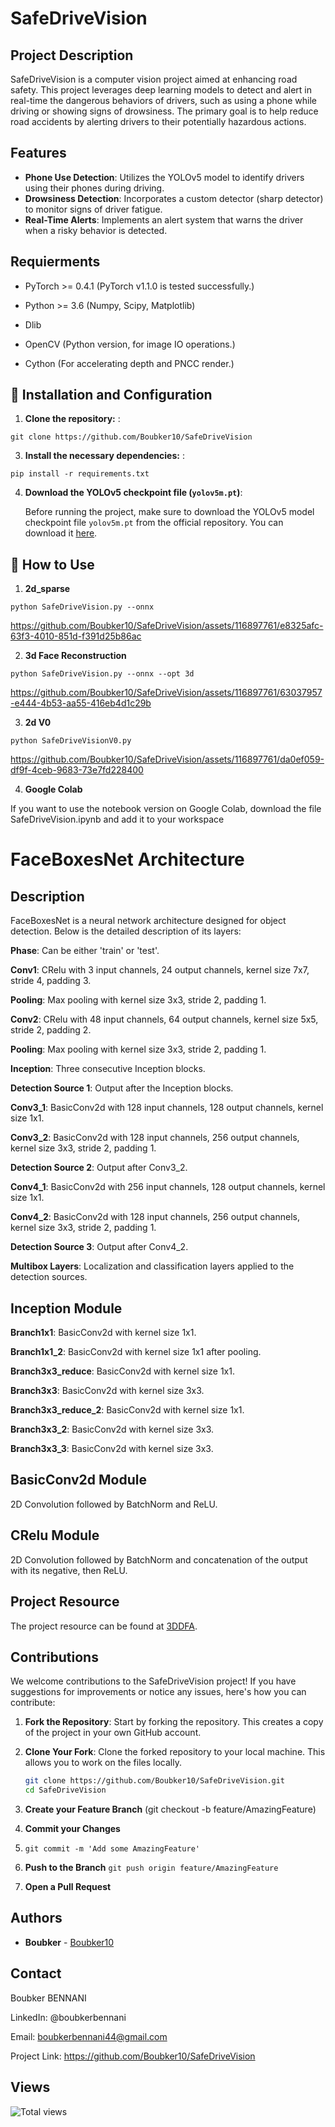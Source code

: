 # SafeDriveVision

## Project Description
SafeDriveVision is a computer vision project aimed at enhancing road safety. This project leverages deep learning models to detect and alert in real-time the dangerous behaviors of drivers, such as using a phone while driving or showing signs of drowsiness. The primary goal is to help reduce road accidents by alerting drivers to their potentially hazardous actions.

## Features
- **Phone Use Detection**: Utilizes the YOLOv5 model to identify drivers using their phones during driving.
- **Drowsiness Detection**: Incorporates a custom detector (sharp detector) to monitor signs of driver fatigue.
- **Real-Time Alerts**: Implements an alert system that warns the driver when a risky behavior is detected.


## Requierments

- PyTorch >= 0.4.1 (PyTorch v1.1.0 is tested successfully.)

- Python >= 3.6 (Numpy, Scipy, Matplotlib)

- Dlib 
- OpenCV (Python version, for image IO operations.)
- Cython (For accelerating depth and PNCC render.)




## 🧩 Installation and Configuration

1. **Clone the repository:** :
```
git clone https://github.com/Boubker10/SafeDriveVision
```
3. **Install the necessary dependencies:** :
 ```
 pip install -r requirements.txt
```
4. **Download the YOLOv5 checkpoint file (`yolov5m.pt`)**:

    Before running the project, make sure to download the YOLOv5 model checkpoint file `yolov5m.pt` from the official repository. You can download it [here](https://github.com/ultralytics/yolov5/releases/download/v5.0/yolov5m.pt).

## 🤖 How to Use
1. **2d_sparse**
```
python SafeDriveVision.py --onnx
```

https://github.com/Boubker10/SafeDriveVision/assets/116897761/e8325afc-63f3-4010-851d-f391d25b86ac



2. **3d Face Reconstruction**
```
python SafeDriveVision.py --onnx --opt 3d
```

https://github.com/Boubker10/SafeDriveVision/assets/116897761/63037957-e444-4b53-aa55-416eb4d1c29b


3. **2d V0**
```
python SafeDriveVisionV0.py

```

https://github.com/Boubker10/SafeDriveVision/assets/116897761/da0ef059-df9f-4ceb-9683-73e7fd228400


4. **Google Colab**
   
If you want to use the notebook version on Google Colab, download the file SafeDriveVision.ipynb and add it to your workspace 
   

# FaceBoxesNet Architecture

## Description
FaceBoxesNet is a neural network architecture designed for object detection. Below is the detailed description of its layers:

**Phase**: Can be either 'train' or 'test'.

**Conv1**: CRelu with 3 input channels, 24 output channels, kernel size 7x7, stride 4, padding 3.

**Pooling**: Max pooling with kernel size 3x3, stride 2, padding 1.

**Conv2**: CRelu with 48 input channels, 64 output channels, kernel size 5x5, stride 2, padding 2.

**Pooling**: Max pooling with kernel size 3x3, stride 2, padding 1.

**Inception**: Three consecutive Inception blocks.

**Detection Source 1**: Output after the Inception blocks.

**Conv3_1**: BasicConv2d with 128 input channels, 128 output channels, kernel size 1x1.

**Conv3_2**: BasicConv2d with 128 input channels, 256 output channels, kernel size 3x3, stride 2, padding 1.

**Detection Source 2**: Output after Conv3_2.

**Conv4_1**: BasicConv2d with 256 input channels, 128 output channels, kernel size 1x1.

**Conv4_2**: BasicConv2d with 128 input channels, 256 output channels, kernel size 3x3, stride 2, padding 1.

**Detection Source 3**: Output after Conv4_2.

**Multibox Layers**: Localization and classification layers applied to the detection sources.

## Inception Module

**Branch1x1**: BasicConv2d with kernel size 1x1.

**Branch1x1_2**: BasicConv2d with kernel size 1x1 after pooling.

**Branch3x3_reduce**: BasicConv2d with kernel size 1x1.

**Branch3x3**: BasicConv2d with kernel size 3x3.

**Branch3x3_reduce_2**: BasicConv2d with kernel size 1x1.

**Branch3x3_2**: BasicConv2d with kernel size 3x3.

**Branch3x3_3**: BasicConv2d with kernel size 3x3.

## BasicConv2d Module
2D Convolution followed by BatchNorm and ReLU.

## CRelu Module
2D Convolution followed by BatchNorm and concatenation of the output with its negative, then ReLU.

## Project Resource
The project resource can be found at [3DDFA](https://github.com/cleardusk/3DDFA).




## Contributions

We welcome contributions to the SafeDriveVision project! If you have suggestions for improvements or notice any issues, here's how you can contribute:

1. **Fork the Repository**: Start by forking the repository. This creates a copy of the project in your own GitHub account.

2. **Clone Your Fork**: Clone the forked repository to your local machine. This allows you to work on the files locally.
   ```bash
   git clone https://github.com/Boubker10/SafeDriveVision.git
   cd SafeDriveVision
3. **Create your Feature Branch** (git checkout -b feature/AmazingFeature)

4. **Commit your Changes**
5. ```git commit -m 'Add some AmazingFeature'```
   
6. **Push to the Branch**
 ``` git push origin feature/AmazingFeature ```

7. **Open a Pull Request**


## Authors

- **Boubker**  - [Boubker10](https://github.com/Boubker10)

## Contact 
Boubker BENNANI

LinkedIn: @boubkerbennani

Email: boubkerbennani44@gmail.com

Project Link: https://github.com/Boubker10/SafeDriveVision


## Views
![Total views](https://hits.seeyoufarm.com/api/count/incr/badge.svg?url=https://github.com/Boubker10/SafeDriveVision)



